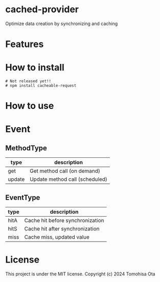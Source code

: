 # cached-provider

Optimize data creation by synchronizing and caching

# Features

# How to install

```shell
# Not released yet!!
# npm install cacheable-request
```

# How to use


# Event

## MethodType

| type   | description                    |
|--------|--------------------------------|
| get    | Get method call (on demand)    |
| update | Update method call (scheduled) |

## EventType

| type | description                      |
|------|----------------------------------|
| hitA | Cache hit before synchronization |
| hitS | Cache hit after synchronization  |
| miss | Cache miss, updated value        |

# License

This project is under the MIT license.
Copyright (c) 2024 Tomohisa Ota